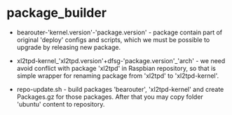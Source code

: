 package_builder
===============

- bearouter-'kernel.version'-'package.version' - package contain part of original 'deploy' configs and scripts, which we must be possible to upgrade by releasing new package.

- xl2tpd-kernel_'xl2tpd.version'+dfsg-'package.version'_'arch' - we need avoid conflict with package 'xl2tpd' in Raspbian repository, so that is simple wrapper for renaming package from 'xl2tpd' to 'xl2tpd-kernel'.

- repo-update.sh - build packages 'bearouter', 'xl2tpd-kernel' and create Packages.gz for those packages. After that you may copy folder 'ubuntu' content to repository.